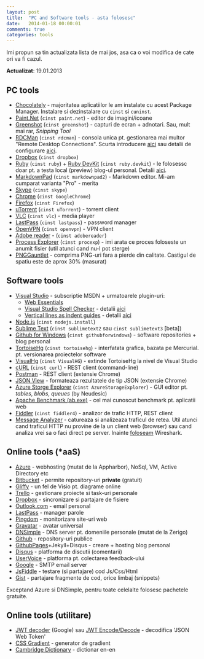 ```yaml
---
layout: post
title:  "PC and Software tools - asta folosesc"
date:   2014-01-18 00:00:01
comments: true
categories: tools
---
```


Imi propun sa tin actualizata lista de mai jos, asa ca o voi modifica de cate ori va fi cazul.

**Actualizat**: 19.01.2013 

## PC tools ##

- [Chocolately](http://chocolatey.org/) - majoritatea aplicatiilor le am instalate cu acest Package Manager.  Instalare si dezinstalare cu `cinst` si `cuninst`.
- [Paint.Net](http://www.getpaint.net/) (`cinst paint.net`) - editor de imagini/icoane
- [Greenshot](http://maran.ro/2013/12/31/instalare-ruby-rubygems-si-rubydevkit-pe-windows-81-64bit/) (`cinst greenshot`) - capturi de ecran + adnotari. Sau, mult mai rar, *Snipping Tool*
- [RDCMan](http://www.microsoft.com/en-us/download/details.aspx?id=21101) (`cinst rdcman`) - consola unica pt. gestionarea mai multor "Remote Desktop Connections". Scurta introducere [aici](http://blogs.technet.com/b/exchange/archive/2010/06/11/3410093.aspx) sau detalii de configurare [aici](http://blogs.msdn.com/b/stuartleeks/archive/2014/01/15/using-remote-desktop-connection-manager-rdc-man-with-windows-azure-virtual-machines.aspx). 
- [Dropbox](https://www.dropbox.com/) (`cinst dropbox`)
- [Ruby](http://rubyinstaller.org/) (`cinst ruby`) + [Ruby DevKit](http://rubyinstaller.org/add-ons/devkit/) (`cinst ruby.devkit`) - le folosessc doar pt. a testa local (preview) blog-ul personal. Detalii [aici](http://maran.ro/2013/12/31/instalare-ruby-rubygems-si-rubydevkit-pe-windows-81-64bit/).
- [MarkdownPad](http://markdownpad.com/) (`cinst markdownpad2`) - Markdown editor. Mi-am cumparat varianta "Pro" - merita
- [Skype](http://skype.com) (`cinst skype`)
- [Chrome](http://www.google.com/chrome/) (`cinst GoogleChrome`)
- [Firefox](https://www.mozilla.org/firefox) (`cinst Firefox`)
- [uTorrent](http://www.utorrent.com/) (`cinst uTorrent`) - torrent client
- [VLC](http://www.videolan.org/vlc/) (`cinst vlc`) - media player
- [LastPass](https://lastpass.com/) (`cinst lastpass`) - password manager
- [OpenVPN](http://openvpn.net/) (`cinst openvpn`) - VPN client
- [Adobe reader](http://get.adobe.com/ro/reader/) - (`cinst adobereader`)
- [Process Explorer](http://technet.microsoft.com/en-us/sysinternals/bb896653) (`cinst procexp`) - imi arata ce proces foloseste un anumit fisier (util atunci cand nu-l pot sterge)
- [PNGGauntlet](http://pnggauntlet.com/) - comprima PNG-uri fara a pierde din calitate. Castigul de spatiu este de aprox 30% (masurat)
 
## Software tools ##

- [Visual Studio](http://msdn.microsoft.com/en-US/vstudio) - subscriptie MSDN + urmatoarele plugin-uri:
	- [Web Essentials](http://vswebessentials.com/)
	- [Visual Studio Spell Checker](http://visualstudiogallery.msdn.microsoft.com/a23de100-31a1-405c-b4b7-d6be40c3dfff) - detalii [aici](http://maran.ro/2013/11/23/visual-studio-doua-plugin-uri-utile/)
	- [Vertical lines as indent guides](http://visualstudiogallery.msdn.microsoft.com/e792686d-542b-474a-8c55-630980e72c30) - detalii [aici](http://maran.ro/2013/11/23/visual-studio-doua-plugin-uri-utile/)
- [Node.js](http://nodejs.org/) (`cinst nodejs.install`)
- [Sublime Text](http://www.sublimetext.com/) (`cinst sublimetext2` sau `cinst sublimetext3` [beta])
- [Github for Windows](http://windows.github.com/) (`cinst githubforwindows`) - software repositories + blog personal
- [TortoiseHg](http://tortoisehg.bitbucket.org/) (`cinst tortoisehg`) - interfatata grafica, bazata pe Mercurial. pt. versionarea proiectelor software
- [VisualHg](http://visualhg.codeplex.com/) (`cinst VisualHG`) - extinde TortoiseHg la nivel de Visual Studio
- [cURL](http://curl.haxx.se/) (`cinst curl`) - REST client (command-line)
- [Postman](https://chrome.google.com/webstore/detail/postman-rest-client/fdmmgilgnpjigdojojpjoooidkmcomcm) - REST client (extensie Chrome)
- [JSON View](https://chrome.google.com/webstore/detail/jsonview/chklaanhfefbnpoihckbnefhakgolnmc) - formateaza rezultatele de tip JSON (extensie Chrome)
- [Azure Storge Explorer](http://azurestorageexplorer.codeplex.com/) (`cinst AzureStorageExplorer`) - GUI editor pt. *tables*, *blobs*, *queues* (by Neudesic)
- [Apache Benchmark (ab.exe)](http://www.apachehaus.com/cgi-bin/download.plx?dli=UtWNNp1UNBTT6h2Kl5GbFBlVOpkVFVFdUFDZGl1Z) - cel mai cunoscut benchmark pt. aplicatii web
- [Fiddler](http://fiddler2.com/) (`cinst fiddler4`) - analizor de trafic HTTP, REST client 
- [Message Analyzer](http://www.microsoft.com/en-us/download/details.aspx?id=40308) - catureaza si analizeaza traficul de retea. Util atunci cand traficul HTTP nu provine de la un client web (browser) sau cand analiza vrei sa o faci direct pe server. Inainte [foloseam](http://maran.ro/2012/07/15/crm2011-acces-de-10-ori-mai-rapid-cu-microorm-petapoco-fata-de-xrm-sdk/) Wireshark.

## Online tools (*aaS) ##

- [Azure](http://www.windowsazure.com/) - webhosting (mutat de la Appharbor), NoSql, VM, Active Directory etc
- [Bitbucket](https://bitbucket.org/) - permite repository-uri **private** (gratuit)
- [Gliffy](http://www.gliffy.com/) - un fel de Visio pt. diagrame online
- [Trello](https://trello.com/) - gestionare proiecte si task-uri personale
- [Dropbox](https://www.dropbox.com/) - sincronizare si partajare de fisiere
- [Outlook.com](https://outlook.com) - email personal
- [LastPass](https://lastpass.com/) - manager parole
- [Pingdom](https://www.pingdom.com/) - monitorizare site-uri web
- [Gravatar](http://www.gravatar.com) - avatar universal
- [DNSimple](https://dnsimple.com) - DNS server pt. domeniile personale (mutat de la Zerigo)
- [Github](https://github.com/) - repository-uri publice
- [GithubPages](http://pages.github.com/)+Jekyll+Disqus - creare + hosting blog personal
- [Disqus](http://disqus.com/) - platforma de discutii (comentarii)
- [UserVoice](https://www.uservoice.com/) - platforma pt. colectarea feedback-ului
- [Google](https://sites.google.com/site/smmahbub/g-mail-pop3-and-smtp-settings) - SMTP email server
- [JsFiddle](http://jsfiddle.net/) - testare (si partajare) cod Js/Css/Html
- [Gist](https://gist.github.com/) - partajare fragmente de cod, orice limbaj (snippets)

Exceptand Azure si DNSimple, pentru toate celelalte folosesc pachetele gratuite.

## Online tools (utilitare) ##

- [JWT decoder](https://developers.google.com/wallet/digital/docs/jwtdecoder) (Google) sau [JWT Encode/Decode](http://openidtest.uninett.no/jwt) - decodifica 'JSON Web Token'
- [CSS Gradient](http://www.colorzilla.com/gradient-editor/) - generator de gradient
- [Cambridge Dictionary](http://dictionary.cambridge.org/dictionary/british/) - dictionar en-en